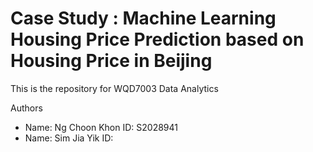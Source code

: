 # Case Study : Machine Learning Housing Price Prediction based on Housing Price in Beijing

This is the repository for WQD7003 Data Analytics

Authors
- Name: Ng Choon Khon   ID: S2028941
- Name: Sim Jia Yik     ID: 
